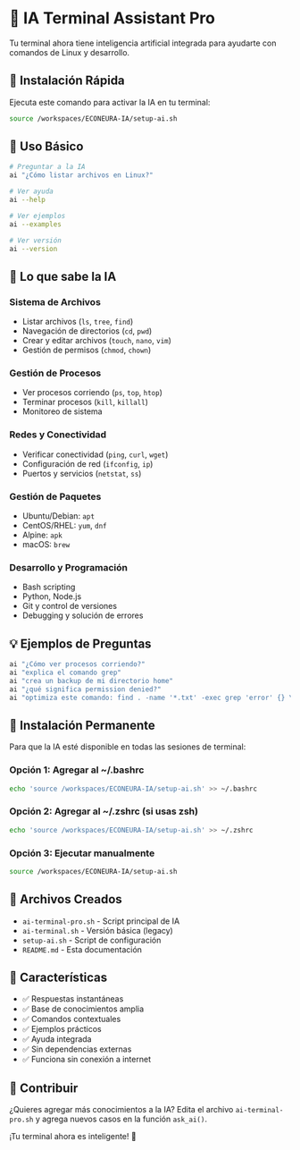 # 🤖 IA Terminal Assistant Pro

Tu terminal ahora tiene inteligencia artificial integrada para ayudarte con comandos de Linux y desarrollo.

## 🚀 Instalación Rápida

Ejecuta este comando para activar la IA en tu terminal:

```bash
source /workspaces/ECONEURA-IA/setup-ai.sh
```

## 📖 Uso Básico

```bash
# Preguntar a la IA
ai "¿Cómo listar archivos en Linux?"

# Ver ayuda
ai --help

# Ver ejemplos
ai --examples

# Ver versión
ai --version
```

## 🧠 Lo que sabe la IA

### Sistema de Archivos
- Listar archivos (`ls`, `tree`, `find`)
- Navegación de directorios (`cd`, `pwd`)
- Crear y editar archivos (`touch`, `nano`, `vim`)
- Gestión de permisos (`chmod`, `chown`)

### Gestión de Procesos
- Ver procesos corriendo (`ps`, `top`, `htop`)
- Terminar procesos (`kill`, `killall`)
- Monitoreo de sistema

### Redes y Conectividad
- Verificar conectividad (`ping`, `curl`, `wget`)
- Configuración de red (`ifconfig`, `ip`)
- Puertos y servicios (`netstat`, `ss`)

### Gestión de Paquetes
- Ubuntu/Debian: `apt`
- CentOS/RHEL: `yum`, `dnf`
- Alpine: `apk`
- macOS: `brew`

### Desarrollo y Programación
- Bash scripting
- Python, Node.js
- Git y control de versiones
- Debugging y solución de errores

## 💡 Ejemplos de Preguntas

```bash
ai "¿Cómo ver procesos corriendo?"
ai "explica el comando grep"
ai "crea un backup de mi directorio home"
ai "¿qué significa permission denied?"
ai "optimiza este comando: find . -name '*.txt' -exec grep 'error' {} \;"
```

## 🔧 Instalación Permanente

Para que la IA esté disponible en todas las sesiones de terminal:

### Opción 1: Agregar al ~/.bashrc
```bash
echo 'source /workspaces/ECONEURA-IA/setup-ai.sh' >> ~/.bashrc
```

### Opción 2: Agregar al ~/.zshrc (si usas zsh)
```bash
echo 'source /workspaces/ECONEURA-IA/setup-ai.sh' >> ~/.zshrc
```

### Opción 3: Ejecutar manualmente
```bash
source /workspaces/ECONEURA-IA/setup-ai.sh
```

## 📁 Archivos Creados

- `ai-terminal-pro.sh` - Script principal de IA
- `ai-terminal.sh` - Versión básica (legacy)
- `setup-ai.sh` - Script de configuración
- `README.md` - Esta documentación

## 🎯 Características

- ✅ Respuestas instantáneas
- ✅ Base de conocimientos amplia
- ✅ Comandos contextuales
- ✅ Ejemplos prácticos
- ✅ Ayuda integrada
- ✅ Sin dependencias externas
- ✅ Funciona sin conexión a internet

## 🤝 Contribuir

¿Quieres agregar más conocimientos a la IA? Edita el archivo `ai-terminal-pro.sh` y agrega nuevos casos en la función `ask_ai()`.

¡Tu terminal ahora es inteligente! 🚀